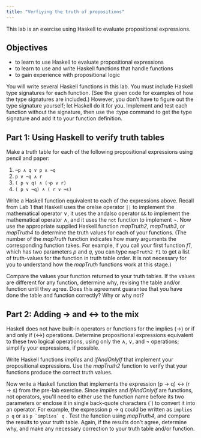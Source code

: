 ```yaml
---
title: "Verfiying the truth of propositions"
---
```


This lab is an exercise using Haskell to evaluate propositional expressions.

## Objectives

* to learn to use Haskell to evaluate propositional expressions
* to learn to use and write Haskell functions that handle functions
* to gain experience with propositional logic

You will write several Haskell functions in this lab. You must include Haskell
type signatures for each function. (See the given code for examples of how the
type signatures are included.) However, you don't have to figure out the type
signature yourself; let Haskell do it for you. Implement and test each function
without the signature, then use the :type command to get the type signature and
add it to your function definition.

## Part 1: Using Haskell to verify truth tables 
Make a truth table for each of the following propositional expressions using
pencil and paper:

1. <code>&not;p &and; q &or; p &and; &not;q</code>
1. <code>p &or; &not;q &and; r</code>
1. <code>( p &or; q) &and; (&not;p &or; r)</code>
1. <code>( p &or; &not;q) &and; ( r &or; &not;s)</code>

Write a Haskell function equivalent to each of the expressions above. Recall
from Lab 1 that Haskell uses the orelse operator `||` to implement the
mathematical operator &or;, it uses the andalso operator `&&` to implement the
mathematical operator &and;, and it uses the `not` function to implement &not;.
Now use the appropriate supplied Haskell function *mapTruth2*, *mapTruth3*, or
*mapTruth4* to determine the truth values for each of your functions. (The
number of the *mapTruth* function indicates how many arguments the corresponding
function takes. For example, if you call your first function *f1*, which has two
parameters *p* and *q*, you can type `mapTruth2 f1` to get a list of
truth-values for the function in truth table order. It is not necessary for you
to understand how the *mapTruth* functions work at this stage.)

Compare the values your function returned to your truth tables. If the values
are different for any function, determine why, revising the table and/or
function until they agree. Does this agreement guarantee that you have done the
table and function correctly? Why or why not?

## Part 2: Adding &rarr; and &harr; to the mix
Haskell does not have built-in operators or functions for the implies (&rarr;)
or if and only if (&harr;) operations. Determine propositional expressions
equivalent to these two logical operations, using only the &and;, &or;, and
&not; operations; simplify your expressions, if possible.

Write Haskell functions *implies* and *ifAndOnlyIf* that implement your
propositional expressions. Use the *mapTruth2* function to verify that your
functions produce the correct truth values.

Now write a Haskell function that implements the expression (p &rarr; q) &harr;
(r &rarr; s) from the pre-lab exercise. Since *implies* and *ifAndOnlyIf* are
functions, not operators, you'll need to either use the function name before its
two parameters or enclose it in single back-quote characters (\`) to convert it
into an operator. For example, the expression p &rarr; q could be written as
`implies p q` or as ``p `implies` q`` . Test the function using *mapTruth4*,
and compare the results to your truth table. Again, if the results don't agree,
determine why, and make any necessary correction to your truth table and/or
function.
